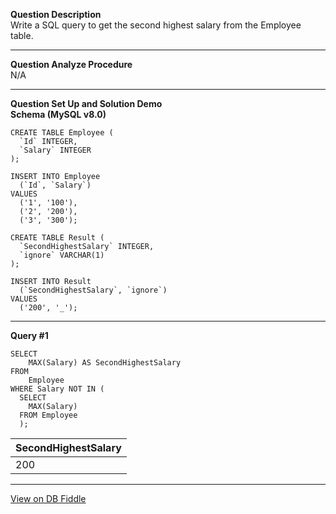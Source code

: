 <!--
 * @Author: BDFD
 * @Date: 2022-03-04 16:05:40
 * @LastEditTime: 2022-03-04 16:09:16
 * @LastEditors: BDFD
 * @Description:
 * @FilePath: \Awesome_SQL_Interview_Killer\2.3 Recursive CTE\176 Second Highest Salary.md
-->

**Question Description**  
Write a SQL query to get the second highest salary from the Employee table.

---

**Question Analyze Procedure**  
N/A

---

**Question Set Up and Solution Demo**  
**Schema (MySQL v8.0)**

    CREATE TABLE Employee (
      `Id` INTEGER,
      `Salary` INTEGER
    );

    INSERT INTO Employee
      (`Id`, `Salary`)
    VALUES
      ('1', '100'),
      ('2', '200'),
      ('3', '300');

    CREATE TABLE Result (
      `SecondHighestSalary` INTEGER,
      `ignore` VARCHAR(1)
    );

    INSERT INTO Result
      (`SecondHighestSalary`, `ignore`)
    VALUES
      ('200', '_');

---

**Query #1**

    SELECT
    	MAX(Salary) AS SecondHighestSalary
    FROM
    	Employee
    WHERE Salary NOT IN (
      SELECT
      	MAX(Salary)
      FROM Employee
      );

| SecondHighestSalary |
| ------------------- |
| 200                 |

---

[View on DB Fiddle](https://www.db-fiddle.com/f/32YsRKnUjtyy1qmYYbUAbn/0)
